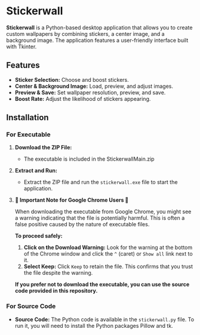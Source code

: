 # Stickerwall

**Stickerwall** is a Python-based desktop application that allows you to create custom wallpapers by combining stickers, a center image, and a background image. The application features a user-friendly interface built with Tkinter.

## Features

- **Sticker Selection:** Choose and boost stickers.
- **Center & Background Image:** Load, preview, and adjust images.
- **Preview & Save:** Set wallpaper resolution, preview, and save.
- **Boost Rate:** Adjust the likelihood of stickers appearing.

## Installation

### For Executable

1. **Download the ZIP File:**
   - The executable is included in the StickerwallMain.zip

2. **Extract and Run:**
   - Extract the ZIP file and run the `stickerwall.exe` file to start the application.

3. **🚨 Important Note for Google Chrome Users 🚨**

   When downloading the executable from Google Chrome, you might see a warning indicating that the file is potentially harmful. This is often a false positive caused by the nature of executable files.

   **To proceed safely:**
   1. **Click on the Download Warning:** Look for the warning at the bottom of the Chrome window and click the `^` (caret) or `Show all` link next to it.
   2. **Select Keep:** Click `Keep` to retain the file. This confirms that you trust the file despite the warning.

   **If you prefer not to download the executable, you can use the source code provided in this repository.**

### For Source Code

- **Source Code:** The Python code is available in the `stickerwall.py` file. To run it, you will need to install the Python packages Pillow and tk.

